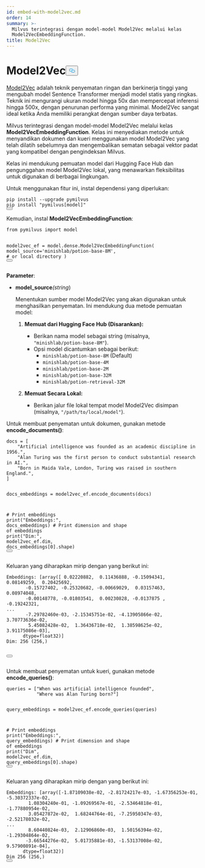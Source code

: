 ```yaml
---
id: embed-with-model2vec.md
order: 14
summary: >-
  Milvus terintegrasi dengan model-model Model2Vec melalui kelas
  Model2VecEmbeddingFunction.
title: Model2Vec
---
```

<h1 id="Model2Vec" class="common-anchor-header">Model2Vec<button data-href="#Model2Vec" class="anchor-icon" translate="no">
      <svg translate="no"
        aria-hidden="true"
        focusable="false"
        height="20"
        version="1.1"
        viewBox="0 0 16 16"
        width="16"
      >
        <path
          fill="#0092E4"
          fill-rule="evenodd"
          d="M4 9h1v1H4c-1.5 0-3-1.69-3-3.5S2.55 3 4 3h4c1.45 0 3 1.69 3 3.5 0 1.41-.91 2.72-2 3.25V8.59c.58-.45 1-1.27 1-2.09C10 5.22 8.98 4 8 4H4c-.98 0-2 1.22-2 2.5S3 9 4 9zm9-3h-1v1h1c1 0 2 1.22 2 2.5S13.98 12 13 12H9c-.98 0-2-1.22-2-2.5 0-.83.42-1.64 1-2.09V6.25c-1.09.53-2 1.84-2 3.25C6 11.31 7.55 13 9 13h4c1.45 0 3-1.69 3-3.5S14.5 6 13 6z"
        ></path>
      </svg>
    </button></h1><p><a href="https://github.com/MinishLab/model2vec">Model2Vec</a> adalah teknik penyematan ringan dan berkinerja tinggi yang mengubah model Sentence Transformer menjadi model statis yang ringkas. Teknik ini mengurangi ukuran model hingga 50x dan mempercepat inferensi hingga 500x, dengan penurunan performa yang minimal. Model2Vec sangat ideal ketika Anda memiliki perangkat dengan sumber daya terbatas.</p>
<p>Milvus terintegrasi dengan model-model Model2Vec melalui kelas <strong>Model2VecEmbeddingFunction</strong>. Kelas ini menyediakan metode untuk menyandikan dokumen dan kueri menggunakan model Model2Vec yang telah dilatih sebelumnya dan mengembalikan sematan sebagai vektor padat yang kompatibel dengan pengindeksan Milvus.</p>
<p>Kelas ini mendukung pemuatan model dari Hugging Face Hub dan pengunggahan model Model2Vec lokal, yang menawarkan fleksibilitas untuk digunakan di berbagai lingkungan.</p>
<p>Untuk menggunakan fitur ini, instal dependensi yang diperlukan:</p>
<pre><code translate="no" class="language-bash">pip install --upgrade pymilvus
pip install <span class="hljs-string">&quot;pymilvus[model]&quot;</span>
<button class="copy-code-btn"></button></code></pre>
<p>Kemudian, instal <strong>Model2VecEmbeddingFunction</strong>:</p>
<pre><code translate="no" class="language-python"><span class="hljs-keyword">from</span> pymilvus <span class="hljs-keyword">import</span> model

model2vec_ef = model.dense.Model2VecEmbeddingFunction(
    model_source=<span class="hljs-string">&#x27;minishlab/potion-base-8M&#x27;</span>, <span class="hljs-comment"># or local directory</span>
)
<button class="copy-code-btn"></button></code></pre>
<p><strong>Parameter</strong>:</p>
<ul>
<li><p><strong>model_source</strong><em>(string</em>)</p>
<p>Menentukan sumber model Model2Vec yang akan digunakan untuk menghasilkan penyematan. Ini mendukung dua metode pemuatan model:</p>
<ol>
<li><p><strong>Memuat dari Hugging Face Hub (Disarankan):</strong></p>
<ul>
<li>Berikan nama model sebagai string (misalnya, <code translate="no">&quot;minishlab/potion-base-8M&quot;</code>).</li>
<li>Opsi model dicantumkan sebagai berikut:<ul>
<li><code translate="no">minishlab/potion-base-8M</code> (Default)</li>
<li><code translate="no">minishlab/potion-base-4M</code></li>
<li><code translate="no">minishlab/potion-base-2M</code></li>
<li><code translate="no">minishlab/potion-base-32M</code></li>
<li><code translate="no">minishlab/potion-retrieval-32M</code></li>
</ul></li>
</ul></li>
<li><p><strong>Memuat Secara Lokal:</strong></p>
<ul>
<li>Berikan jalur file lokal tempat model Model2Vec disimpan (misalnya, <code translate="no">&quot;/path/to/local/model&quot;</code>).</li>
</ul></li>
</ol></li>
</ul>
<p>Untuk membuat penyematan untuk dokumen, gunakan metode <strong>encode_documents()</strong>:</p>
<pre><code translate="no" class="language-python">docs = [
    <span class="hljs-string">&quot;Artificial intelligence was founded as an academic discipline in 1956.&quot;</span>,
    <span class="hljs-string">&quot;Alan Turing was the first person to conduct substantial research in AI.&quot;</span>,
    <span class="hljs-string">&quot;Born in Maida Vale, London, Turing was raised in southern England.&quot;</span>,
]

docs_embeddings = model2vec_ef.encode_documents(docs)

<span class="hljs-comment"># Print embeddings</span>
<span class="hljs-built_in">print</span>(<span class="hljs-string">&quot;Embeddings:&quot;</span>, docs_embeddings)
<span class="hljs-comment"># Print dimension and shape of embeddings</span>
<span class="hljs-built_in">print</span>(<span class="hljs-string">&quot;Dim:&quot;</span>, model2vec_ef.dim, docs_embeddings[<span class="hljs-number">0</span>].shape)
<button class="copy-code-btn"></button></code></pre>
<p>Keluaran yang diharapkan mirip dengan yang berikut ini:</p>
<pre><code translate="no" class="language-python">Embeddings: [array([ <span class="hljs-number">0.02220882</span>,  <span class="hljs-number">0.11436888</span>, -<span class="hljs-number">0.15094341</span>,  <span class="hljs-number">0.08149259</span>,  <span class="hljs-number">0.20425692</span>,
       -<span class="hljs-number">0.15727402</span>, -<span class="hljs-number">0.25320682</span>, -<span class="hljs-number">0.00669029</span>,  <span class="hljs-number">0.03157463</span>,  <span class="hljs-number">0.08974048</span>,
       -<span class="hljs-number">0.00148778</span>, -<span class="hljs-number">0.01803541</span>,  <span class="hljs-number">0.00230828</span>, -<span class="hljs-number">0.0137875</span> , -<span class="hljs-number">0.19242321</span>,
...
       -<span class="hljs-number">7.29782460e-03</span>, -<span class="hljs-number">2.15345751e-02</span>, -<span class="hljs-number">4.13905866e-02</span>,  <span class="hljs-number">3.70773636e-02</span>,
        <span class="hljs-number">5.45082428e-02</span>,  <span class="hljs-number">1.36436718e-02</span>,  <span class="hljs-number">1.38598625e-02</span>,  <span class="hljs-number">3.91175086e-03</span>],
      dtype=float32)]
Dim: <span class="hljs-number">256</span> (<span class="hljs-number">256</span>,)

<button class="copy-code-btn"></button></code></pre>
<p>Untuk membuat penyematan untuk kueri, gunakan metode <strong>encode_queries()</strong>:</p>
<pre><code translate="no" class="language-python">queries = [<span class="hljs-string">&quot;When was artificial intelligence founded&quot;</span>, 
           <span class="hljs-string">&quot;Where was Alan Turing born?&quot;</span>]

query_embeddings = model2vec_ef.encode_queries(queries)

<span class="hljs-comment"># Print embeddings</span>
<span class="hljs-built_in">print</span>(<span class="hljs-string">&quot;Embeddings:&quot;</span>, query_embeddings)
<span class="hljs-comment"># Print dimension and shape of embeddings</span>
<span class="hljs-built_in">print</span>(<span class="hljs-string">&quot;Dim&quot;</span>, model2vec_ef.dim, query_embeddings[<span class="hljs-number">0</span>].shape)
<button class="copy-code-btn"></button></code></pre>
<p>Keluaran yang diharapkan mirip dengan yang berikut ini:</p>
<pre><code translate="no" class="language-python">Embeddings: [array([-<span class="hljs-number">1.87109038e-02</span>, -<span class="hljs-number">2.81724217e-03</span>, -<span class="hljs-number">1.67356253e-01</span>, -<span class="hljs-number">5.30372337e-02</span>,
        <span class="hljs-number">1.08304240e-01</span>, -<span class="hljs-number">1.09269567e-01</span>, -<span class="hljs-number">2.53464818e-01</span>, -<span class="hljs-number">1.77880954e-02</span>,
        <span class="hljs-number">3.05427872e-02</span>,  <span class="hljs-number">1.68244764e-01</span>, -<span class="hljs-number">7.25950347e-03</span>, -<span class="hljs-number">2.52178032e-02</span>,
...
        <span class="hljs-number">8.60440824e-03</span>,  <span class="hljs-number">2.12906860e-03</span>,  <span class="hljs-number">1.50156394e-02</span>, -<span class="hljs-number">1.29304864e-02</span>,
       -<span class="hljs-number">3.66544276e-02</span>,  <span class="hljs-number">5.01735881e-03</span>, -<span class="hljs-number">1.53137008e-02</span>,  <span class="hljs-number">9.57900891e-04</span>],
      dtype=float32)]
Dim <span class="hljs-number">256</span> (<span class="hljs-number">256</span>,)
<button class="copy-code-btn"></button></code></pre>
